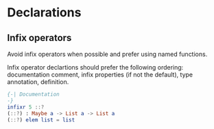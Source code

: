# Declarations

<!-- toc -->


## Infix operators

Avoid infix operators when possible and prefer using named functions.

Infix operator declartions should prefer the following ordering:
documentation comment,
infix properties (if not the default),
type annotation,
definition.

```elm
{-| Documentation
-}
infixr 5 ::?
(::?) : Maybe a -> List a -> List a
(::?) elem list = list
```
